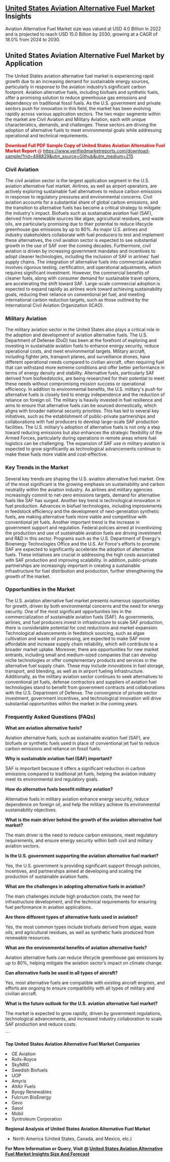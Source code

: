 <h2><a href="https://www.verifiedmarketreports.com/download-sample/?rid=498829&amp;utm_source=Github&amp;utm_medium=215" target="_blank">United States Aviation Alternative Fuel Market</a> Insights</h2><p>Aviation Alternative Fuel Market size was valued at USD 4.0 Billion in 2022 and is projected to reach USD 15.0 Billion by 2030, growing at a CAGR of 18.0% from 2024 to 2030.</p><p> <h2>United States Aviation Alternative Fuel Market by Application</h2> <p>The United States aviation alternative fuel market is experiencing rapid growth due to an increasing demand for sustainable energy sources, particularly in response to the aviation industry’s significant carbon footprint. Aviation alternative fuels, including biofuels and synthetic fuels, offer a promising solution to reduce greenhouse gas emissions and dependency on traditional fossil fuels. As the U.S. government and private sectors push for innovation in this field, the market has been evolving rapidly across various application sectors. The two major segments within the market are Civil Aviation and Military Aviation, each with unique characteristics, demands, and challenges. These sectors are driving the adoption of alternative fuels to meet environmental goals while addressing operational and technical requirements. <p><span class=""><span style="color: #ff0000;"><strong>Download Full PDF Sample Copy of United States Aviation Alternative Fuel Market Report</strong> @ </span><a href="https://www.verifiedmarketreports.com/download-sample/?rid=498829&amp;utm_source=Github&amp;utm_medium=215" target="_blank">https://www.verifiedmarketreports.com/download-sample/?rid=498829&amp;utm_source=Github&amp;utm_medium=215</a></span></p></p> <h3>Civil Aviation</h3> <p>The civil aviation sector is the largest application segment in the U.S. aviation alternative fuel market. Airlines, as well as airport operators, are actively exploring sustainable fuel alternatives to reduce carbon emissions in response to regulatory pressures and environmental concerns. Civil aviation accounts for a substantial share of global carbon emissions, and the transition to alternative fuels has become a critical strategy to mitigate the industry's impact. Biofuels such as sustainable aviation fuel (SAF), derived from renewable sources like algae, agricultural residues, and waste oils, are particularly promising due to their potential to reduce lifecycle greenhouse gas emissions by up to 80%. As major U.S. airlines and industry stakeholders collaborate with fuel producers to test and implement these alternatives, the civil aviation sector is expected to see substantial growth in the use of SAF over the coming decades. Furthermore, civil aviation is driven by increasing government mandates and incentives to adopt cleaner technologies, including the inclusion of SAF in airlines' fuel supply chains. The integration of alternative fuels into commercial aviation involves rigorous testing, certification, and operational adjustments, which requires significant investment. However, the commercial benefits of cleaner fuels, along with consumer demand for sustainable travel options, are accelerating the shift toward SAF. Large-scale commercial adoption is expected to expand rapidly as airlines work toward achieving sustainability goals, reducing their reliance on conventional jet fuel, and meeting international carbon reduction targets, such as those outlined by the International Civil Aviation Organization (ICAO). <h3>Military Aviation</h3> <p>The military aviation sector in the United States also plays a critical role in the adoption and development of aviation alternative fuels. The U.S. Department of Defense (DoD) has been at the forefront of exploring and investing in sustainable aviation fuels to enhance energy security, reduce operational costs, and meet environmental targets. Military aircraft, including fighter jets, transport planes, and surveillance drones, have different operational needs compared to civilian aircraft, often requiring fuel that can withstand more extreme conditions and offer better performance in terms of energy density and stability. Alternative fuels, particularly SAF derived from biofeedstocks, are being researched for their potential to meet these needs without compromising mission success or operational efficiency. In addition to environmental benefits, the U.S. military's push for alternative fuels is closely tied to energy independence and the reduction of reliance on foreign oil. The military is heavily invested in fuel resilience and aims to ensure that alternative fuels can be sourced domestically, which aligns with broader national security priorities. This has led to several key initiatives, such as the establishment of public-private partnerships and collaborations with fuel producers to develop large-scale SAF production facilities. The U.S. military's adoption of alternative fuels is not only a step toward reducing emissions but also enhances the strategic flexibility of the Armed Forces, particularly during operations in remote areas where fuel logistics can be challenging. The expansion of SAF use in military aviation is expected to grow significantly as technological advancements continue to make these fuels more viable and cost-effective. <h3>Key Trends in the Market</h3> <p>Several key trends are shaping the U.S. aviation alternative fuel market. One of the most significant is the growing emphasis on sustainability and carbon neutrality within the aviation industry. As airlines and military agencies increasingly commit to net-zero emissions targets, demand for alternative fuels like SAF has surged. Another key trend is technological innovation in fuel production. Advances in biofuel technologies, including improvements in feedstock efficiency and the development of next-generation synthetic fuels, are making alternative fuels more viable and competitive with conventional jet fuels. Another important trend is the increase in government support and regulation. Federal policies aimed at incentivizing the production and use of sustainable aviation fuels are driving investment and R&D in this sector. Programs such as the U.S. Department of Energy's Bioenergy Technologies Office and the U.S. Air Force's efforts to promote SAF are expected to significantly accelerate the adoption of alternative fuels. These initiatives are crucial in addressing the high costs associated with SAF production and improving scalability. In addition, public-private partnerships are increasingly important in creating a sustainable infrastructure for fuel distribution and production, further strengthening the growth of the market. <h3>Opportunities in the Market</h3> <p>The U.S. aviation alternative fuel market presents numerous opportunities for growth, driven by both environmental concerns and the need for energy security. One of the most significant opportunities lies in the commercialization of sustainable aviation fuels (SAF). As governments, airlines, and fuel producers invest in infrastructure to scale SAF production, there is considerable potential for cost reductions and market expansion. Technological advancements in feedstock sourcing, such as algae cultivation and waste oil processing, are expected to make SAF more affordable and increase supply chain reliability, which will contribute to a broader market uptake. Moreover, there are opportunities for new market entrants, including small and medium-sized companies that can develop niche technologies or offer complementary products and services in the alternative fuel supply chain. These may include innovations in fuel storage, transport, and blending, as well as in airport fueling infrastructure. Additionally, as the military aviation sector continues to seek alternatives to conventional jet fuels, defense contractors and suppliers of aviation fuel technologies stand to benefit from government contracts and collaborations with the U.S. Department of Defense. The convergence of private sector investment, government incentives, and technological innovation will drive substantial opportunities within the market in the coming years. <h3>Frequently Asked Questions (FAQs)</h3> <p><b>What are aviation alternative fuels?</b></p> <p>Aviation alternative fuels, such as sustainable aviation fuel (SAF), are biofuels or synthetic fuels used in place of conventional jet fuel to reduce carbon emissions and reliance on fossil fuels.</p> <p><b>Why is sustainable aviation fuel (SAF) important?</b></p> <p>SAF is important because it offers a significant reduction in carbon emissions compared to traditional jet fuels, helping the aviation industry meet its environmental and regulatory goals.</p> <p><b>How do alternative fuels benefit military aviation?</b></p> <p>Alternative fuels in military aviation enhance energy security, reduce dependence on foreign oil, and help the military achieve its environmental sustainability objectives.</p> <p><b>What is the main driver behind the growth of the aviation alternative fuel market?</b></p> <p>The main driver is the need to reduce carbon emissions, meet regulatory requirements, and ensure energy security within both civil and military aviation sectors.</p> <p><b>Is the U.S. government supporting the aviation alternative fuel market?</b></p> <p>Yes, the U.S. government is providing significant support through policies, incentives, and partnerships aimed at developing and scaling the production of sustainable aviation fuels.</p> <p><b>What are the challenges in adopting alternative fuels in aviation?</b></p> <p>The main challenges include high production costs, the need for infrastructure development, and the technical requirements for ensuring fuel performance in aviation applications.</p> <p><b>Are there different types of alternative fuels used in aviation?</b></p> <p>Yes, the most common types include biofuels derived from algae, waste oils, and agricultural residues, as well as synthetic fuels produced from renewable resources.</p> <p><b>What are the environmental benefits of aviation alternative fuels?</b></p> <p>Aviation alternative fuels can reduce lifecycle greenhouse gas emissions by up to 80%, helping mitigate the aviation sector’s impact on climate change.</p> <p><b>Can alternative fuels be used in all types of aircraft?</b></p> <p>Yes, most alternative fuels are compatible with existing aircraft engines, and efforts are ongoing to ensure compatibility with all types of military and civilian aircraft.</p> <p><b>What is the future outlook for the U.S. aviation alternative fuel market?</b></p> <p>The market is expected to grow rapidly, driven by government regulations, technological advancements, and increased industry collaboration to scale SAF production and reduce costs.</p> ```</p><p><strong>Top United States Aviation Alternative Fuel Market Companies</strong></p><div data-test-id=""><p><li>GE Aviation</li><li> Rolls-Royce</li><li> SkyNRG</li><li> Swedish Biofuels</li><li> UOP</li><li> Amyris</li><li> AltAir Fuels</li><li> Byogy Renewables</li><li> Fulcrum BioEnergy</li><li> Gevo</li><li> Sasol</li><li> Mobil</li><li> Syntroleum Corporation</li></p><div><strong>Regional Analysis of&nbsp;United States Aviation Alternative Fuel Market</strong></div><ul><li dir="ltr"><p dir="ltr">North America&nbsp;(United States, Canada, and Mexico, etc.)</p></li></ul><p><strong>For More Information or Query, Visit @&nbsp;</strong><strong><a href="https://www.verifiedmarketreports.com/product/aviation-alternative-fuel-market-size-and-forecast/?utm_source=Github&amp;utm_medium=215" target="_blank">United States Aviation Alternative Fuel Market Insights Size And Forecast</a></strong></p></div>
